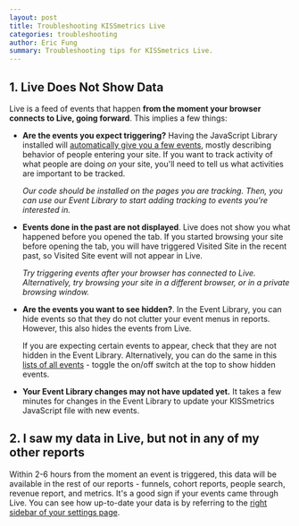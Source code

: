 ```yaml
---
layout: post
title: Troubleshooting KISSmetrics Live
categories: troubleshooting
author: Eric Fung
summary: Troubleshooting tips for KISSmetrics Live.
---
```

## 1. Live Does Not Show Data

Live is a feed of events that happen **from the moment your browser connects to Live, going forward**. This implies a few things:

- **Are the events you expect triggering?** Having the JavaScript Library installed will [automatically give you a few events][auto], mostly describing behavior of people entering your site. If you want to track activity of what people are doing *on* your site, you'll need to tell us what activities are important to be tracked.

  *Our code should be installed on the pages you are tracking. Then, you can use our Event Library to start adding tracking to events you're interested in.*

- **Events done in the past are not displayed**. Live does not show you what happened before you opened the tab. If you started browsing your site before opening the tab, you will have triggered Visited Site in the recent past, so Visited Site event will not appear in Live.

  *Try triggering events after your browser has connected to Live. Alternatively, try browsing your site in a different browser, or in a private browsing window.*

- **Are the events you want to see hidden?**. In the Event Library, you can hide events so that they do not clutter your event menus in reports. However, this also hides the events from Live.

  If you are expecting certain events to appear, check that they are not hidden in the Event Library. Alternatively, you can do the same in this [lists of all events][e-list] - toggle the on/off switch at the top to show hidden events.

- **Your Event Library changes may not have updated yet.** It takes a few minutes for changes in the Event Library to update your KISSmetrics JavaScript file with new events.

## 2. I saw my data in Live, but not in any of my other reports

Within 2-6 hours from the moment an event is triggered, this data will be available in the rest of our reports - funnels, cohort reports, people search, revenue report, and metrics. It's a good sign if your events came through Live. You can see how up-to-date your data is by referring to the [right sidebar of your settings page][settings].

[auto]: /apis/javascript#events-automatically-tracked
[e-list]: [https://www.kissmetrics.com/product.event_prop_breakdown]
[settings]: https://www.kissmetrics.com/settings